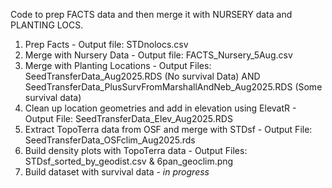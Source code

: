 Code to prep FACTS data and then merge it with NURSERY data and PLANTING LOCS.
1. Prep Facts - Output file: STDnolocs.csv
2. Merge with Nursery Data - Output file: FACTS_Nursery_5Aug.csv
3. Merge with Planting Locations - Output Files: SeedTransferData_Aug2025.RDS (No survival Data) AND SeedTransferData_PlusSurvFromMarshallAndNeb_Aug2025.RDS (Some survival data)
4. Clean up location geometries and add in elevation using ElevatR - Output File: SeedTransferData_Elev_Aug2025.RDS
5. Extract TopoTerra data from OSF and merge with STDsf - Output File: SeedTransferData_OSFclim_Aug2025.rds
6. Build density plots with TopoTerra data - Output Files: STDsf_sorted_by_geodist.csv & 6pan_geoclim.png
7. Build dataset with survival data - *in progress*
